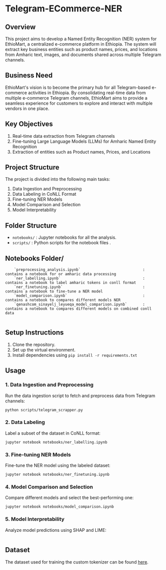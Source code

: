 # Telegram-ECommerce-NER

## Overview

This project aims to develop a Named Entity Recognition (NER) system for EthioMart, a centralized e-commerce platform in Ethiopia. The system will extract key business entities such as product names, prices, and locations from Amharic text, images, and documents shared across multiple Telegram channels.


## Business Need

EthioMart's vision is to become the primary hub for all Telegram-based e-commerce activities in Ethiopia. By consolidating real-time data from multiple e-commerce Telegram channels, EthioMart aims to provide a seamless experience for customers to explore and interact with multiple vendors in one place.

## Key Objectives

1. Real-time data extraction from Telegram channels
2. Fine-tuning Large Language Models (LLMs) for Amharic Named Entity Recognition
3. Extraction of entities such as Product names, Prices, and Locations

## Project Structure

The project is divided into the following main tasks:

1. Data Ingestion and Preprocessing
2. Data Labeling in CoNLL Format
3. Fine-tuning NER Models
4. Model Comparison and Selection
5. Model Interpretability


## Folder Structure

- `notebooks/` : Jupyter notebooks for all the analysis.
- `scripts/`   : Python scripts for the notebook files .


## Notebooks Folder/ 

```
    `preprocessing_analysis.ipynb`                            : contains a notebook for or amharic data processing
    `ner_labelling.ipynb`                                     : contains a notebook to label amharic tokens in conll format
    `ner_finetuning.ipynb`                                    : contains a notebook to fine-tune a NER model 
    `model_comparison.ipynb`                                  : contains a notebook to compares different models NER
    `qenashcom_sinayelj_leyueqa_model_comparison.ipynb`       : contains a notebook to compares different models on combined conll data
    
```


## Setup Instructions
1. Clone the repository.
2. Set up the virtual environment.
3. Install dependencies using `pip install -r requirements.txt`


## Usage

### 1. Data Ingestion and Preprocessing

Run the data ingestion script to fetch and preprocess data from Telegram channels:

```
python scripts/telegram_scrapper.py

```

### 2. Data Labeling

Label a subset of the dataset in CoNLL format:

```
jupyter notebook notebooks/ner_labelling.ipynb
```

### 3. Fine-tuning NER Models

Fine-tune the NER model using the labeled dataset:

```
jupyter notebook notebooks/ner_finetuning.ipynb
```

### 4. Model Comparison and Selection

Compare different models and select the best-performing one:

```
jupyter notebook notebooks/model_comparison.ipynb
```

### 5. Model Interpretability

Analyze model predictions using SHAP and LIME:

```

```

## Dataset
The dataset used for training the custom tokenizer can be found [here]().
